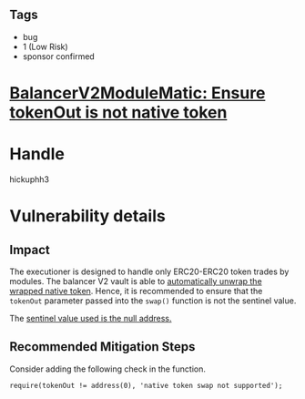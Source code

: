 ## Tags

- bug
- 1 (Low Risk)
- sponsor confirmed

# [BalancerV2ModuleMatic: Ensure tokenOut is not native token](https://github.com/code-423n4/2021-10-slingshot-findings/issues/38) 

# Handle

hickuphh3


# Vulnerability details

## Impact

The executioner is designed to handle only ERC20-ERC20 token trades by modules. The balancer V2 vault is able to [automatically unwrap the wrapped native token](https://dev.balancer.fi/helpers/using-native-eth#overview). Hence, it is recommended to ensure that the `tokenOut` parameter passed into the `swap()` function is not the sentinel value.

The [sentinel value used is the null address.](https://dev.balancer.fi/helpers/using-native-eth#sentinel-value)

## Recommended Mitigation Steps

Consider adding the following check in the function.

`require(tokenOut != address(0), 'native token swap not supported');`

